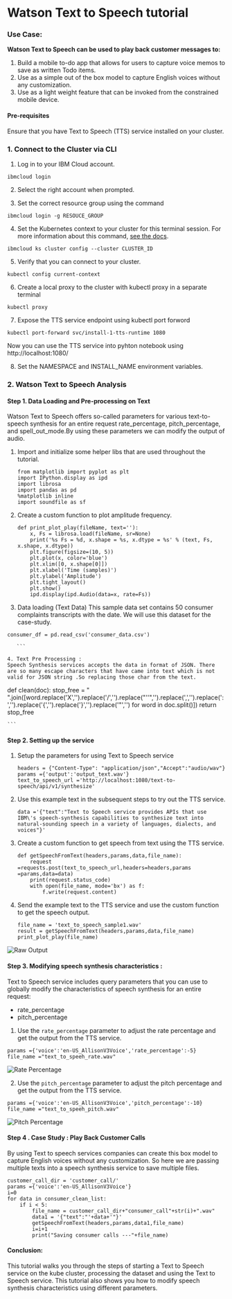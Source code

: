 # Watson Text to Speech tutorial
### Use Case:
**Watson Text to Speech can be used to play back customer messages to:**
   1. Build a mobile to-do app that allows for users to capture voice memos to save as written Todo items.
   1. Use as a simple out of the box model to capture English voices without any customization.
   1. Use as a light weight feature that can be invoked from the constrained mobile device.


#### Pre-requisites
Ensure that you have Text to Speech (TTS) service installed on your cluster.

### 1. Connect to the Cluster via CLI
1. Log in to your IBM Cloud account.

`ibmcloud login`

2. Select the right account when prompted.

3. Set the correct resource group using the command

`ibmcloud login -g RESOUCE_GROUP`

4. Set the Kubernetes context to your cluster for this terminal session. For more information about this command, [see the docs](https://cloud.ibm.com/docs/containers?topic=containers-cli-plugin-kubernetes-service-cli#cs_cluster_config).

`ibmcloud ks cluster config --cluster CLUSTER_ID`

5. Verify that you can connect to your cluster.

`kubectl config current-context`

6. Create a local proxy to the cluster with kubectl proxy in a separate terminal

`kubectl proxy`

7. Expose the TTS service endpoint using kubectl port forword 

 `kubectl port-forward svc/install-1-tts-runtime 1080`

Now you can use the TTS service into pyhton notebook using http://localhost:1080/

8. Set the NAMESPACE and INSTALL_NAME environment variables.

### 2. Watson Text to Speech Analysis

#### Step 1. Data Loading and Pre-processing on Text
Watson Text to Speech offers so-called parameters for various text-to-speech synthesis for an entire request rate_percentage, pitch_percentage, and spell_out_mode.By using these parameters we can modify the output of audio. 

1. Import and initialize some helper libs that are used throughout the tutorial.

    ```
    from matplotlib import pyplot as plt
    import IPython.display as ipd
    import librosa
    import pandas as pd
    %matplotlib inline
    import soundfile as sf
    ```

2. Create a custom function to plot amplitude frequency.

    ```
    def print_plot_play(fileName, text=''):
        x, Fs = librosa.load(fileName, sr=None)
        print('%s Fs = %d, x.shape = %s, x.dtype = %s' % (text, Fs, x.shape, x.dtype))
        plt.figure(figsize=(10, 5))
        plt.plot(x, color='blue')
        plt.xlim([0, x.shape[0]])
        plt.xlabel('Time (samples)')
        plt.ylabel('Amplitude')
        plt.tight_layout()
        plt.show()
        ipd.display(ipd.Audio(data=x, rate=Fs))
    
    ```
3. Data loading (Text Data)
This sample data set contains 50 consumer complaints transcripts with the date. We will use this dataset for the case-study.
 ```
consumer_df = pd.read_csv('consumer_data.csv')
    
    ```

4. Text Pre Processing :
Speech Synthesis services accepts the data in format of JSON. There are so many escape characters that have came into text which is not valid for JSON string .So replacing those char from the text.

  ```
   def clean(doc):
    stop_free = " ".join([word.replace('X','').replace('/','').replace("''",'').replace(',','').replace(':','').replace('{','').replace('}','').replace('"','') for word in doc.split()])
    return stop_free
    
    ```

#### Step 2. Setting up the service
1. Setup the parameters for using Text to Speech service

    ```
    headers = {"Content-Type": "application/json","Accept":"audio/wav"}
    params ={'output':'output_text.wav'}
    text_to_speech_url ='http://localhost:1080/text-to-speech/api/v1/synthesize'
    ```

2. Use this example text in the subsequent steps to try out the TTS service.

    ```
    data ='{"text":"Text to Speech service provides APIs that use IBM\'s speech-synthesis capabilities to synthesize text into natural-sounding speech in a variety of languages, dialects, and voices"}'
    ```

3. Create a custom function to get speech from text using the TTS service.

    ```
    def getSpeechFromText(headers,params,data,file_name):
        request =requests.post(text_to_speech_url,headers=headers,params =params,data=data)
        print(request.status_code)
        with open(file_name, mode='bx') as f:
            f.write(request.content)
    ```

4. Send the example text to the TTS service and use the custom function to get the speech output.

    ```
    file_name = 'text_to_speech_sample1.wav'
    result = getSpeechFromText(headers,params,data,file_name)
    print_plot_play(file_name)
    ```

![Raw Output](images/raw_output.png)

#### Step 3. Modifying speech synthesis characteristics :

Text to Speech service includes query parameters that you can use to globally modify the characteristics of speech synthesis for an entire request:

- rate_percentage
- pitch_percentage

1. Use the `rate_percentage` parameter to adjust the rate percentage and get the output from the TTS service.

```
params ={'voice':'en-US_AllisonV3Voice','rate_percentage':-5}
file_name ="text_to_speeh_rate.wav"
```

![Rate Percentage](images/rate_percentage.png)

2. Use the `pitch_percentage` parameter to adjust the pitch percentage and get the output from the TTS service.

```
params ={'voice':'en-US_AllisonV3Voice','pitch_percentage':-10}
file_name ="text_to_speeh_pitch.wav"
```

![Pitch Percentage](images/pitch_percentage.png)

#### Step 4 . Case Study : Play Back Customer Calls 
By using Text to speech services companies can create this box model to capture English voices without any customization. So here we are passing multiple texts into a speech synthesis service to save multiple files.
```
customer_call_dir = 'customer_call/'
params ={'voice':'en-US_AllisonV3Voice'}
i=0
for data in consumer_clean_list:
    if i < 5:
        file_name = customer_call_dir+"consumer_call"+str(i)+".wav"
        data1 = '{"text":"'+data+'"}'
        getSpeechFromText(headers,params,data1,file_name)
        i=i+1
        print("Saving consumer calls ---"+file_name)
```

#### Conclusion:

This tutorial walks you through the steps of starting a Text to Speech service on the kube cluster, processing the dataset and using the Text to Speech service. This tutorial also shows you how to modify speech synthesis characteristics using different parameters.